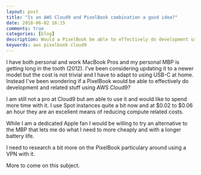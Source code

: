 ```yaml
---
layout: post
title: "Is an AWS Cloud9 and PixelBook combination a good idea?"
date: 2018-06-02 16:15
comments: true
categories: [blog]
description: Would a PixelBook be able to effectively do development using AWS Cloud9?
keywords: aws pixelbook cloud9
---
```

I have both personal and work MacBook Pros and my personal MBP is getting long in the tooth (2012).
I've been considering updating it to a newer model but the cost is not trivial and I have to adapt to using USB-C at home.
Instead I've been wondering if a PixelBook would be able to effectively do development and related stuff using AWS Cloud9?

I am still not a pro at Cloud9 but am able to use it and would like to spend more time with it.
I use Spot instances quite a bit now and at $0.02 to $0.06 an hour they are an excellent means of reducing compute related costs.

While I am a dedicated Apple fan I would be willing to try an alternative to the MBP that lets me do what I need to more cheaply and with a longer battery life.

I need to research a bit more on the PixelBook particulary around using a VPN with it.

More to come on this subject.
